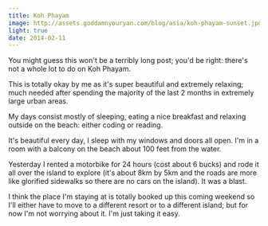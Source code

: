```yaml
---
title: Koh Phayam
image: http://assets.goddamnyouryan.com/blog/asia/koh-phayam-sunset.jpg
light: true
date: 2014-02-11
---
```


You might guess this won't be a terribly long post; you'd be right: there's not a whole lot to do on Koh Phayam.

This is totally okay by me as it's super beautiful and extremely relaxing; much needed after spending the majority of the last 2 months in extremely large urban areas.

My days consist mostly of sleeping, eating a nice breakfast and relaxing outside on the beach: either coding or reading.

It's beautiful every day, I sleep with my windows and doors all open. I'm in a room with a balcony on the beach about 100 feet from the water.

Yesterday I rented a motorbike for 24 hours (cost about 6 bucks) and rode it all over the island to explore (it's about 8km by 5km and the roads are more like glorified sidewalks so there are no cars on the island). It was a blast.

I think the place I'm staying at is totally booked up this coming weekend so I'll either have to move to a different resort or to a different island; but for now I'm not worrying about it. I'm just taking it easy.
